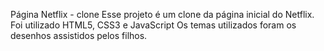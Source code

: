 Página Netflix - clone
Esse projeto é um clone da página inicial do Netflix.
Foi utilizado HTML5, CSS3 e JavaScript
Os temas utilizados foram os desenhos assistidos pelos filhos.

